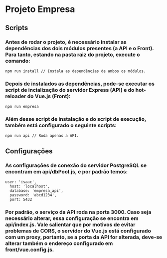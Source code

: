# Projeto Empresa

## **Scripts**

### Antes de rodar o projeto, é necessário instalar as dependências dos dois módulos presentes (a API e o Front). Para tanto, estando na pasta raiz do projeto, execute o comando:
```
npm run install // Instala as dependências de ambos os módulos.
```

### Depois de instalados as dependências, pode-se executar os script de incialização do servidor Express (API) e do hot-reloader do Vue.js (Front):
```
npm run empresa
```

### Além desse __script__ de instalação e do script de execução, também está configurado o seguinte scripts:
```
npm run api // Roda apenas a API.
```

## **Configurações**

### As configurações de conexão do servidor PostgreSQL se encontram em **api/dbPool.js**, e por padrão temos:
```
user: 'isaac',
  host: 'localhost',
  database: 'empresa_api',
  password: 'abcd1234',
  port: 5432
```
### Por padrão, o serviço da API roda na porta 3000. Caso seja necessário alterar, essa configuração se encontra em **api/index.js**. Vale salientar que por motivos de evitar problemas de CORS, o servidor do Vue.js está configurado com um proxy, portanto, se a porta da API for alterada, deve-se alterar também o endereço configurado em **front/vue.config.js**.